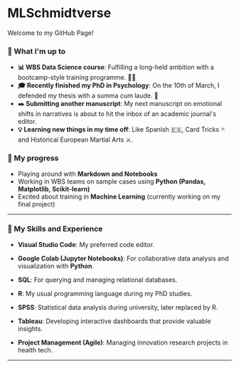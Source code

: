 # MLSchmidtverse 
<div style="display: flex; align-items: center;">
  <div style="flex: 1;">Welcome to my GitHub Page!
  </div>
</div>

### 🎯 What I'm up to
- **📊 WBS Data Science course**: Fulfilling a long-held ambition with a bootcamp-style training programme. 💪🧠
- **🎓 Recently finished my PhD in Psychology**: On the 10th of March, I defended my thesis with a summa cum laude. 🎉
- **✒️ Submitting another manuscript**: My next manuscript on emotional shifts in narratives is about to hit the inbox of an academic journal's editor.
- **💡 Learning new things in my time off**: Like Spanish 🇪🇸, Card Tricks 🃏 and Historical European Martial Arts ⚔️.

### 🌱 My progress
- Playing around with **Markdown and Notebooks**
- Working in WBS teams on sample cases using **Python (Pandas, Matplotlib, Scikit-learn)**
- Excited about training in **Machine Learning** (currently working on my final project)

---
### 🚀 My Skills and Experience
- **Visual Studio Code**: My preferred code editor.
- **Google Colab (Jupyter Notebooks)**: For collaborative data analysis and visualization with **Python**.
- **SQL**: For querying and managing relational databases.

- **R**: My usual programming language during my PhD studies.
- **SPSS**: Statistical data analysis during university, later replaced by R.

- **Tableau**: Developing interactive dashboards that provide valuable insights.

- **Project Management (Agile)**: Managing innovation research projects in health tech.

---

